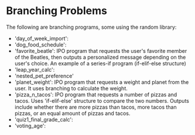 # Branching Problems
The following are branching programs, some using the random library:
* 'day_of_week_import':
* 'dog_food_schedule': 
* 'favorite_beatle': IPO program that requests the user's favorite member of the Beatles, then outputs a personalized message depending on the user's choice. An example of a series-if program (if-elif-else structure)
* 'leap_year_calc':
* 'nested_pet_preference'
* 'planet_weight': IPO program that requests a weight and planet from the user. It uses branching to calculate the weight.
* 'pizza_n_tacos': IPO program that requests a number of pizzas and tacos. Uses 'if-elif-else' structure to compare the two numbers. Outputs include whether there are more pizzas than tacos, more tacos than pizzas, or an equal amount of pizzas and tacos.
* 'quiz1_final_grade_calc': 
* 'voting_age': 
